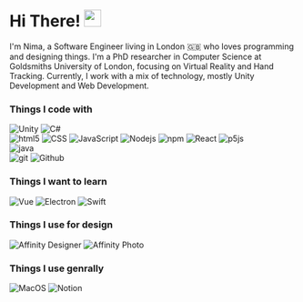 # Hi There! <img src="https://raw.githubusercontent.com/MartinHeinz/MartinHeinz/master/wave.gif" width="30px">

I'm Nima, a Software Engineer living in London 🇬🇧 who loves programming and designing things. I'm a PhD researcher in Computer Science at Goldsmiths University of London, focusing on Virtual Reality and Hand Tracking. Currently, I work with a mix of technology, mostly Unity Development and Web Development.

<h3>Things I code with</h3>
<p>
  <img alt="Unity" src="https://img.shields.io/badge/unity-%23000000.svg?style=for-the-badge&logo=unity&logoColor=white" />
  <img alt="C#" src="https://img.shields.io/badge/c%23-%23239120.svg?style=for-the-badge&logo=c-sharp&logoColor=white" />
  <br>
  <img alt="html5" src="https://img.shields.io/badge/html5-%23E34F26.svg?style=for-the-badge&logo=html5&logoColor=white" />
  <img alt="CSS" src="https://img.shields.io/badge/css3-%231572B6.svg?style=for-the-badge&logo=css3&logoColor=white" />
  <img alt="JavaScript" src="https://img.shields.io/badge/javascript-%23323330.svg?style=for-the-badge&logo=javascript&logoColor=%23F7DF1E" />
  <img alt="Nodejs" src="https://img.shields.io/badge/node.js-6DA55F?style=for-the-badge&logo=node.js&logoColor=white" />
  <img alt="npm" src="https://img.shields.io/badge/NPM-%23000000.svg?style=for-the-badge&logo=npm&logoColor=white" />
  <img alt="React" src="https://img.shields.io/badge/react-%2320232a.svg?style=for-the-badge&logo=react&logoColor=%2361DAFB" />
  <img alt="p5js" src="https://img.shields.io/badge/p5.js-ED225D?style=for-the-badge&logo=p5.js&logoColor=FFFFFF" />
  <br>
  <img alt="java" src="https://img.shields.io/badge/java-%23ED8B00.svg?style=for-the-badge&logo=java&logoColor=white" />
  <br>
  <img alt="git" src="https://img.shields.io/badge/git-%23F05033.svg?style=for-the-badge&logo=git&logoColor=white" />
  <img alt="Github" src="https://img.shields.io/badge/github-%23121011.svg?style=for-the-badge&logo=github&logoColor=white" />
</p>
<h3>Things I want to learn</h3>
<p>
  <img alt="Vue" src="https://img.shields.io/badge/vuejs-%2335495e.svg?style=for-the-badge&logo=vuedotjs&logoColor=%234FC08D" />
  <img alt="Electron" src="https://img.shields.io/badge/Electron-191970?style=for-the-badge&logo=Electron&logoColor=white" />
  <img alt="Swift" src="https://img.shields.io/badge/swift-F54A2A?style=for-the-badge&logo=swift&logoColor=white" />
</p>
<h3>Things I use for design</h3>
<p>
  <img alt="Affinity Designer" src="https://img.shields.io/badge/affinity%20desginer-%231B72BE.svg?style=for-the-badge&logo=affinity-designer&logoColor=white" />
  <img alt="Affinity Photo" src="https://img.shields.io/badge/affinityphoto-%237E4DD2.svg?style=for-the-badge&logo=affinity-photo&logoColor=white" />
</p>

<h3>Things I use genrally</h3>
<p>
  <img alt="MacOS" src="https://img.shields.io/badge/mac%20os-000000?style=for-the-badge&logo=macos&logoColor=F0F0F0" />
  <img alt="Notion" src="https://img.shields.io/badge/Notion-%23000000.svg?style=for-the-badge&logo=notion&logoColor=white" />
</p>
<!---
Here are some ideas to get you started:

- 🔭 I’m currently working on ...
- 🌱 I’m currently learning ...
- 👯 I’m looking to collaborate on ...
- 🤔 I’m looking for help with ...
- 💬 Ask me about ...
- 📫 How to reach me: ...
- 😄 Pronouns: ...
- ⚡ Fun fact: ...
-->
[![Top Langs](https://github-readme-stats.vercel.app/api/top-langs/?username=Nima-Jamalian&layout=compact&theme=tokyonight)](https://github.com/anuraghazra/github-readme-stats)
